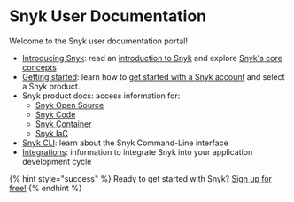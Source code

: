 # Snyk User Documentation

Welcome to the Snyk user documentation portal!

* [Introducing Snyk](introducing-snyk/): read an [introduction to Snyk](introducing-snyk/introduction-to-snyk/) and explore [Snyk's core concepts](introducing-snyk/snyks-core-concepts/)
* [Getting started](getting-started/): learn how to [get started with a Snyk account](getting-started/getting-started-snyk-products/) and select a Snyk product.
* Snyk product docs: access information for:
  * [Snyk Open Source](snyk-open-source/)
  * [Snyk Code](snyk-code/)
  * [Snyk Container](snyk-container/)
  * [Snyk IaC](snyk-infrastructure-as-code/)
* [Snyk CLI](snyk-cli/): learn about the Snyk Command-Line interface
* [Integrations](integrations/): information to integrate Snyk into your application development cycle

{% hint style="success" %}
Ready to get started with Snyk? [Sign up for free!](https://snyk.io/login?cta=sign-up&loc=footer&page=support_docs_page/)
{% endhint %}

